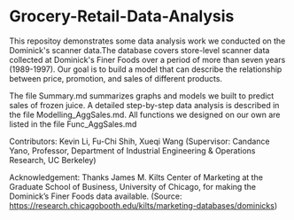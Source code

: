 # Grocery-Retail-Data-Analysis

This repositoy demonstrates some data analysis work we conducted on the Dominick's scanner data.The database covers store-level scanner data collected at Dominick's Finer Foods over a period of more than seven years (1989-1997). Our goal is to build a model that can describe the relationship between price, promotion, and sales of different products.      

The file Summary.md summarizes graphs and models we built to predict sales of frozen juice. A detailed step-by-step data analysis is described in the file Modelling_AggSales.md. All functions we designed on our own are listed in the file  Func_AggSales.md   

Contributors: Kevin Li, Fu-Chi Shih, Xueqi Wang (Supervisor: Candance Yano, Professor, Department of Industrial Engineering & Operations Research, UC Berkeley)

Acknowledgement: Thanks James M. Kilts Center of Marketing at the Graduate School of Business, University of Chicago, for making the Dominick’s Finer Foods data available.
(Source: https://research.chicagobooth.edu/kilts/marketing-databases/dominicks)

